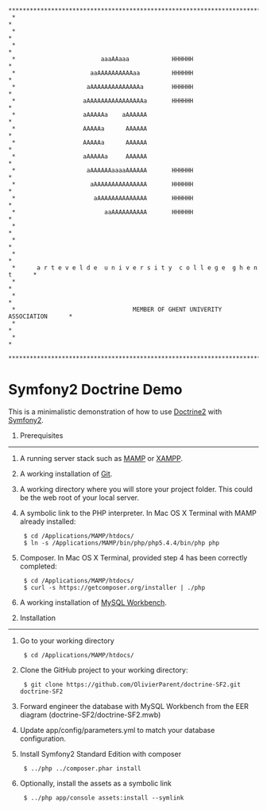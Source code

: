      ******************************************************************************
     *                                                                            *
     *                                                                            *
     *                                                                            *
     *                        aaaAAaaa            HHHHHH                          *
     *                     aaAAAAAAAAAAaa         HHHHHH                          *
     *                    aAAAAAAAAAAAAAAa        HHHHHH                          *
     *                   aAAAAAAAAAAAAAAAAa       HHHHHH                          *
     *                   aAAAAAa    aAAAAAA                                       *
     *                   AAAAAa      AAAAAA                                       *
     *                   AAAAAa      AAAAAA                                       *
     *                   aAAAAAa     AAAAAA                                       *
     *                    aAAAAAAaaaaAAAAAA       HHHHHH                          *
     *                     aAAAAAAAAAAAAAAA       HHHHHH                          *
     *                      aAAAAAAAAAAAAAA       HHHHHH                          *
     *                         aaAAAAAAAAAA       HHHHHH                          *
     *                                                                            *
     *                                                                            *
     *                                                                            *
     *      a r t e v e l d e  u n i v e r s i t y  c o l l e g e  g h e n t      *
     *                                                                            *
     *                                                                            *
     *                                 MEMBER OF GHENT UNIVERITY ASSOCIATION      *
     *                                                                            *
     *                                                                            *
     ******************************************************************************

Symfony2 Doctrine Demo
======================

This is a minimalistic demonstration of how to use [Doctrine2][1] with [Symfony2][2].

1) Prerequisites
----------------
1. A running server stack such as [MAMP][3] or [XAMPP][4].
2. A working installation of [Git][5].
3. A working directory where you will store your project folder. This could be the web root of your local server.
4. A symbolic link to the PHP interpreter. In Mac OS X Terminal with MAMP already installed:

        $ cd /Applications/MAMP/htdocs/
        $ ln -s /Applications/MAMP/bin/php/php5.4.4/bin/php php
5. Composer. In Mac OS X Terminal, provided step 4 has been correctly completed:

        $ cd /Applications/MAMP/htdocs/
        $ curl -s https://getcomposer.org/installer | ./php
6. A working installation of [MySQL Workbench][6].

2) Installation
---------------

1. Go to your working directory

        $ cd /Applications/MAMP/htdocs/

2. Clone the GitHub project to your working directory:

        $ git clone https://github.com/OlivierParent/doctrine-SF2.git doctrine-SF2

3. Forward engineer the database with MySQL Workbench from the EER diagram (doctrine-SF2/doctrine-SF2.mwb)

4. Update app/config/parameters.yml to match your database configuration.

5. Install Symfony2 Standard Edition with composer

        $ ../php ../composer.phar install

6. Optionally, install the assets as a symbolic link

        $ ../php app/console assets:install --symlink


[1]:  http://symfony.com/
[2]:  http://www.doctrine-project.org/
[3]:  http://www.mamp.info/
[4]:  http://www.apachefriends.org/
[5]:  http://git-scm.com/
[6]:  http://www.mysql.com/downloads/workbench/
